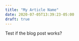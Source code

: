 ```yaml
---
title: "My Article Name"
date: 2020-07-05T13:39:23-05:00
draft: true
---
```

Test if the blog post works?
